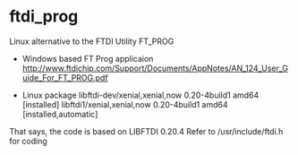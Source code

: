 # ftdi_prog
Linux alternative to the FTDI Utility FT_PROG

- Windows based FT Prog applicaion
http://www.ftdichip.com/Support/Documents/AppNotes/AN_124_User_Guide_For_FT_PROG.pdf

- Linux package
libftdi-dev/xenial,xenial,now 0.20-4build1 amd64 [installed]
libftdi1/xenial,xenial,now 0.20-4build1 amd64 [installed,automatic]

That says, the code is based on LIBFTDI 0.20.4
Refer to /usr/include/ftdi.h for coding
